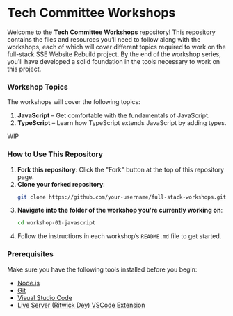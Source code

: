 # Tech Committee Workshops

Welcome to the **Tech Committee Workshops** repository! This repository contains the files and resources you’ll need to follow along with the workshops, each of which will cover different topics required to work on the full-stack SSE Website Rebuild project. By the end of the workshop series, you'll have developed a solid foundation in the tools necessary to work on this project.

### Workshop Topics
The workshops will cover the following topics:

1. **JavaScript** – Get comfortable with the fundamentals of JavaScript.
2. **TypeScript** – Learn how TypeScript extends JavaScript by adding types.

WIP

### How to Use This Repository

1. **Fork this repository**: Click the "Fork" button at the top of this repository page.
2. **Clone your forked repository**:
   ```bash
   git clone https://github.com/your-username/full-stack-workshops.git
   ```
3. **Navigate into the folder of the workshop you're currently working on**:
   ```bash
   cd workshop-01-javascript
   ```
4. Follow the instructions in each workshop’s `README.md` file to get started.

### Prerequisites

Make sure you have the following tools installed before you begin:
- [Node.js](https://nodejs.org/)
- [Git](https://git-scm.com/)
- [Visual Studio Code](https://code.visualstudio.com/)
- [Live Server (Ritwick Dey) VSCode Extension](https://marketplace.visualstudio.com/items?itemName=ritwickdey.LiveServer)
